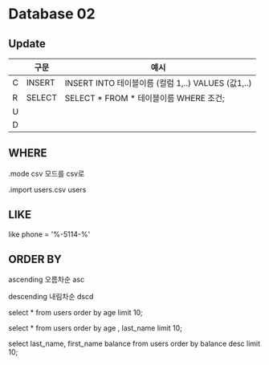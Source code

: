 # Database 02

## Update

|     | 구문     | 예시                                         |
| --- | ------ | ------------------------------------------ |
| C   | INSERT | INSERT INTO 테이블이름 (컬럼 1,..) VALUES (값1,..) |
| R   | SELECT | SELECT * FROM * 테이블이름 WHERE 조건;            |
| U   |        |                                            |
| D   |        |                                            |

## WHERE

.mode csv 모드를 csv로

.import users.csv users

## LIKE

like phone = '%-5114-%'

## ORDER BY

ascending 오름차순 asc

descending 내림차순 dscd

select * from users order by age limit 10;

select * from users order by age , last_name limit 10;

select last_name, first_name balance from users order by balance desc limit 10;
